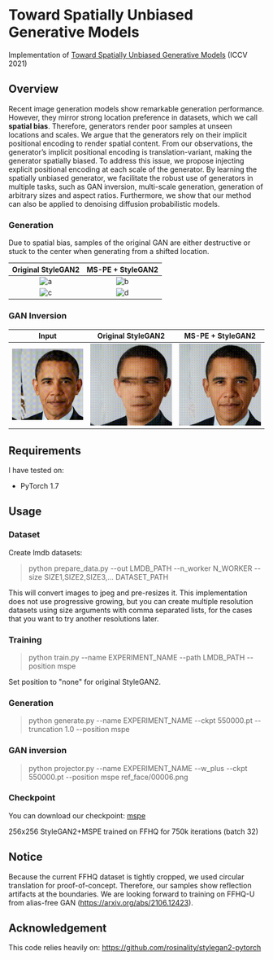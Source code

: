 # Toward Spatially Unbiased Generative Models

Implementation of [Toward Spatially Unbiased Generative Models](https://arxiv.org/abs/2108.01285) (ICCV 2021)

## Overview
Recent image generation models show remarkable generation performance. However, they mirror strong location preference in datasets, which we call **spatial bias**. Therefore, generators render poor samples at unseen locations and scales. We argue that the generators rely on their implicit positional encoding to render spatial content. From our observations, the generator’s implicit positional encoding is translation-variant, making the generator spatially biased. To address this issue, we propose injecting explicit positional encoding at each scale of the generator. By learning the spatially unbiased generator, we facilitate the robust use of generators in multiple tasks, such as GAN inversion, multi-scale generation, generation of arbitrary sizes and aspect ratios. Furthermore, we show that our method can also be applied to denoising diffusion probabilistic models.

### Generation
Due to spatial bias, samples of the original GAN are either destructive or stuck to the center when generating from a shifted location.

Original StyleGAN2 | MS-PE + StyleGAN2
:-------------------------:|:-------------------------:
![a](gif/pretrained_orig_32px.gif) | ![b](gif/mspe_ffhq256_32px.gif)
![c](gif/pretrained_orig_16px.gif) | ![d](gif/mspe_ffhq256_16px.gif)

### GAN Inversion
Input | Original StyleGAN2 | MS-PE + StyleGAN2
:-------------------------:|:-------------------------:|:-------------------------:
![e](gif/inverse_target.gif) | ![f](gif/inverse_orig.gif) | ![g](gif/inverse_mspe.gif)

## Requirements

I have tested on:

- PyTorch 1.7

## Usage

### Dataset

Create lmdb datasets:

> python prepare_data.py --out LMDB_PATH --n_worker N_WORKER --size SIZE1,SIZE2,SIZE3,... DATASET_PATH

This will convert images to jpeg and pre-resizes it. This implementation does not use progressive growing, but you can create multiple resolution datasets using size arguments with comma separated lists, for the cases that you want to try another resolutions later.

### Training

> python train.py --name EXPERIMENT_NAME --path LMDB_PATH --position mspe

Set position to "none" for original StyleGAN2.

### Generation

> python generate.py --name EXPERIMENT_NAME --ckpt 550000.pt --truncation 1.0 --position mspe


### GAN inversion

> python projector.py --name EXPERIMENT_NAME --w_plus --ckpt 550000.pt --position mspe ref_face/00006.png 

### Checkpoint
You can download our checkpoint: [mspe](https://drive.google.com/file/d/1LkLQJW5gycW6Xr-Vw8r2SFK-IBQrZvXp/view?usp=sharing)

256x256 StyleGAN2+MSPE trained on FFHQ for 750k iterations (batch 32)

## Notice
Because the current FFHQ dataset is tightly cropped, we used circular translation for proof-of-concept. Therefore, our samples show reflection artifacts at the boundaries. We are looking forward to training on FFHQ-U from alias-free GAN (https://arxiv.org/abs/2106.12423).

## Acknowledgement

This code relies heavily on: https://github.com/rosinality/stylegan2-pytorch
